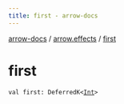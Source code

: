 ```yaml
---
title: first - arrow-docs
---
```


[arrow-docs](../index.html) / [arrow.effects](index.html) / [first](./first.html)

# first

`val first: DeferredK<`[`Int`](https://kotlinlang.org/api/latest/jvm/stdlib/kotlin/-int/index.html)`>`